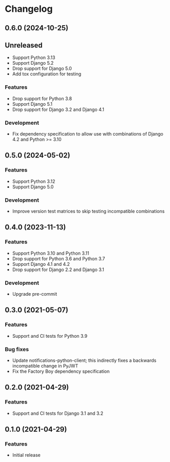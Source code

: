 # Changelog

## 0.6.0 (2024-10-25)

## Unreleased

- Support Python 3.13
- Support Django 5.2
- Drop support for Django 5.0
- Add tox configuration for testing

### Features

- Drop support for Python 3.8
- Support Django 5.1
- Drop support for Django 3.2 and Django 4.1

### Development

- Fix dependency specification to allow use with combinations of Django 4.2 and Python >= 3.10

## 0.5.0 (2024-05-02)

### Features

- Support Python 3.12
- Support Django 5.0

### Development

- Improve version test matrices to skip testing incompatible combinations

## 0.4.0 (2023-11-13)

### Features

- Support Python 3.10 and Python 3.11
- Drop support for Python 3.6 and Python 3.7
- Support Django 4.1 and 4.2
- Drop support for Django 2.2 and Django 3.1

### Development

- Upgrade pre-commit

## 0.3.0 (2021-05-07)

### Features

- Support and CI tests for Python 3.9

### Bug fixes

- Update notifications-python-client; this indirectly fixes a backwards incompatible change in PyJWT
- Fix the Factory Boy dependency specification

## 0.2.0 (2021-04-29)

### Features

- Support and CI tests for Django 3.1 and 3.2

## 0.1.0 (2021-04-29)

### Features

- Initial release
